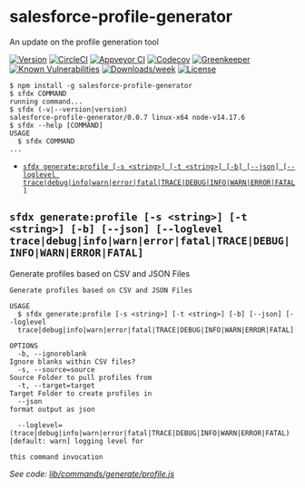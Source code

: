salesforce-profile-generator
============================

An update on the profile generation tool

[![Version](https://img.shields.io/npm/v/salesforce-profile-generator.svg)](https://npmjs.org/package/salesforce-profile-generator)
[![CircleCI](https://circleci.com/gh/todd-teese/salesforce-profile-generator/tree/master.svg?style=shield)](https://circleci.com/gh/todd-teese/salesforce-profile-generator/tree/master)
[![Appveyor CI](https://ci.appveyor.com/api/projects/status/github/todd-teese/salesforce-profile-generator?branch=master&svg=true)](https://ci.appveyor.com/project/heroku/salesforce-profile-generator/branch/master)
[![Codecov](https://codecov.io/gh/todd-teese/salesforce-profile-generator/branch/master/graph/badge.svg)](https://codecov.io/gh/todd-teese/salesforce-profile-generator)
[![Greenkeeper](https://badges.greenkeeper.io/todd-teese/salesforce-profile-generator.svg)](https://greenkeeper.io/)
[![Known Vulnerabilities](https://snyk.io/test/github/todd-teese/salesforce-profile-generator/badge.svg)](https://snyk.io/test/github/todd-teese/salesforce-profile-generator)
[![Downloads/week](https://img.shields.io/npm/dw/salesforce-profile-generator.svg)](https://npmjs.org/package/salesforce-profile-generator)
[![License](https://img.shields.io/npm/l/salesforce-profile-generator.svg)](https://github.com/todd-teese/salesforce-profile-generator/blob/master/package.json)

<!-- toc -->

<!-- tocstop -->
<!-- install -->
<!-- usage -->
```sh-session
$ npm install -g salesforce-profile-generator
$ sfdx COMMAND
running command...
$ sfdx (-v|--version|version)
salesforce-profile-generator/0.0.7 linux-x64 node-v14.17.6
$ sfdx --help [COMMAND]
USAGE
  $ sfdx COMMAND
...
```
<!-- usagestop -->
<!-- commands -->
* [`sfdx generate:profile [-s <string>] [-t <string>] [-b] [--json] [--loglevel trace|debug|info|warn|error|fatal|TRACE|DEBUG|INFO|WARN|ERROR|FATAL]`](#sfdx-generateprofile--s-string--t-string--b---json---loglevel-tracedebuginfowarnerrorfataltracedebuginfowarnerrorfatal)

## `sfdx generate:profile [-s <string>] [-t <string>] [-b] [--json] [--loglevel trace|debug|info|warn|error|fatal|TRACE|DEBUG|INFO|WARN|ERROR|FATAL]`

Generate profiles based on CSV and JSON Files

```
Generate profiles based on CSV and JSON Files

USAGE
  $ sfdx generate:profile [-s <string>] [-t <string>] [-b] [--json] [--loglevel 
  trace|debug|info|warn|error|fatal|TRACE|DEBUG|INFO|WARN|ERROR|FATAL]

OPTIONS
  -b, --ignoreblank                                                                 Ignore blanks within CSV files?
  -s, --source=source                                                               Source Folder to pull profiles from
  -t, --target=target                                                               Target Folder to create profiles in
  --json                                                                            format output as json

  --loglevel=(trace|debug|info|warn|error|fatal|TRACE|DEBUG|INFO|WARN|ERROR|FATAL)  [default: warn] logging level for
                                                                                    this command invocation
```

_See code: [lib/commands/generate/profile.js](https://github.com/todd-teese/salesforce-profile-generator/blob/v0.0.7/lib/commands/generate/profile.js)_
<!-- commandsstop -->
